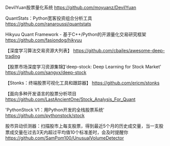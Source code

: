 DevilYuan股票量化系统
https://github.com/moyuanz/DevilYuan

QuantStats：Python宽客投资组合分析工具
https://github.com/ranaroussi/quantstats

Hikyuu Quant Framework - 基于C++/Python的开源量化交易研究框架
https://github.com/fasiondog/hikyuu

【深度学习算法交易资源大列表】
https://github.com/cbailes/awesome-deep-trading

【股票市场深度学习资源集锦】’deep-stock: Deep Learning for Stock Market' 
https://github.com/sangyx/deep-stock

【Stonks：终端股票可视化工具和跟踪器】
https://github.com/ericm/stonks

【面向多种开发语言的股票分析项目
https://github.com/LastAncientOne/Stock_Analysis_For_Quant

'PythonStock V1：用Python开发的全栈股票系统' 
https://github.com/pythonstock/stock

股市异动侦测器：扫描股市上每支股票，得到最近5个月的历史成交量，当一支股票成交量在过去3天内超过平均值10个标准差时，会及时提醒你
https://github.com/SamPom100/UnusualVolumeDetector